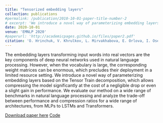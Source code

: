 ```yaml
---
title: "Tensorized embedding layers"
collection: publications
#permalink: /publication/2010-10-01-paper-title-number-2
# excerpt: 'We introduce a novel way of parameterizing embedding layers based on the Tensor Train decomposition, which allows compressing the model significantly at the cost of a negligible drop or even a slight gain in performance. We evaluate our method on a wide range of benchmarks in natural language processing and analyze the trade-off between performance and compression ratios for a wide range of architectures, from MLPs to LSTMs and Transformers.'
date: 2020-10-01
venue: 'EMNLP 2020'
#paperurl: 'http://academicpages.github.io/files/paper2.pdf'
citation: 'O. Hrinchuk, V. Khrulkov, L. Mirvakhabova, E. Orlova, I. Oseledets'
---
```


The embedding layers transforming input words into real vectors are the key components of deep neural networks used in natural language processing. However, when the vocabulary is large, the corresponding weight matrices can be enormous, which precludes their deployment in a limited resource setting. We introduce a novel way of parameterizing embedding layers based on the Tensor Train decomposition, which allows compressing the model significantly at the cost of a negligible drop or even a slight gain in performance. We evaluate our method on a wide range of benchmarks in natural language processing and analyze the trade-off between performance and compression ratios for a wide range of architectures, from MLPs to LSTMs and Transformers.

[Download paper here](https://aclanthology.org/2020.findings-emnlp.436/) [Code](https://github.com/KhrulkovV/tt-pytorch)